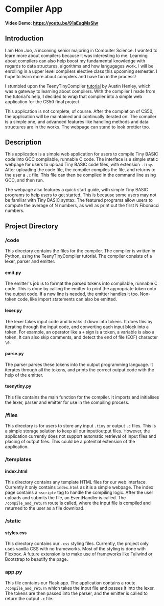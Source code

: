 # Compiler App
#### Video Demo:  https://youtu.be/91aEuqMsSIw

## Introduction
I am Hon Joo, a incoming senior majoring in Computer Science. I wanted to learn more about compilers because it was interesting to me. Learning about compilers can also help boost my fundamental knowledge with regards to data structures, algorithms and how langugages work. I will be enrolling in a upper level
compilers elective class this upcoming semester. I hope to learn more about compilers and have fun in the
process!

I stumbled upon the TeenyTinyCompiler [tutorial](https://austinhenley.com/blog/challengingprojects.html) by Austin Henley, which was a gateway to learning about compilers. With the compiler I made from the tutorial's help, I decided to wrap that compiler into a simple web application for the CS50 final project.

This application is not complete, of course. After the completion of CS50, the application will be maintained and continually iterated on. The compiler is a simple one, and advanced features like handling methods and data structures are in the works. The webpage can stand to look prettier too.

## Description

This application is a simple web application for users to compile Tiny BASIC code into GCC compilable,
runnable C code. The interface is a simple static webpage for users to upload Tiny BASIC code files,
with extension `.tiny`. After uploading the code file, the compiler compiles the file, and returns
to the user a `.c` file. This file can then be compiled in the command line using GCC, and then run.

The webpage also features a quick start guide, with simple Tiny BASIC programs to help users to get started.
This is because some users may not be familiar with Tiny BASIC syntax. The featured programs allow users
to compute the average of N numbers, as well as print out the first N Fibonacci numbers.

## Project Directory
### /code
This directory contains the files for the compiler. The compiler is written in Python, using the TeenyTinyCompiler
tutorial. The compiler consists of a lexer, parser and emitter.
#### emit.py
The emitter's job is to format the parsed tokens into compilable, runnable C code. This is done by calling the emitter to print the appropriate token onto the output code. If a new line is needed, the emitter handles it too. Non-token code, like import statements can also be emitted.
#### lexer.py
The lexer takes input code and breaks it down into tokens. It does this by iterating through the input code, and converting each input block into a token. For example, an operator like a `+` sign is a token, a variable is also a token. It can also skip comments, and detect the end of file (EOF) character `\0`.
#### parse.py
The parser parses these tokens into the output programming language. It iterates through all the tokens, and prints the correct output code with the help of the emitter.
#### teenytiny.py
This file contains the main function for the compiler. It imports and initialises the lexer, parser and emitter for use in the compiling process.

### /files
This directory is for users to store any input `.tiny` or output `.c` files. This is a simple storage solution to keep all our input/output files. However, the application currently does not support automatic retrieval of input files and placing of output files. This could be a potential extension of the application.

### /templates
#### index.html
This directory contains any template HTML files for our web interface. Currently it only contains `index.html` as it is a simple webpage. The index page contains a `<script>` tag to handle the compiling logic. After the user uploads and submits the file, an EventHandler is called. The `/compile_and_return` route is called, where the input file is compiled and returned to the user as a file download.

### /static
#### styles.css
This directory contains our `.css` styling files. Currently, the project only uses vanilla CSS with no frameworks. Most of the styling is done with Flexbox. A future extension is to make use of frameworks like Tailwind or Bootstrap to beautify the page.

### app.py
This file contains our Flask app. The application contains a route `/compile_and_return` which takes the input file and passes it into the lexer. The tokens are then passed into the parser, and the emitter is called to return the output `.c` file.

